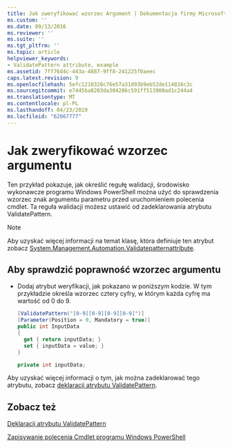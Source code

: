 ```yaml
---
title: Jak zweryfikować wzorzec Argument | Dokumentacja firmy Microsoft
ms.custom: ''
ms.date: 09/13/2016
ms.reviewer: ''
ms.suite: ''
ms.tgt_pltfrm: ''
ms.topic: article
helpviewer_keywords:
- ValidatePattern attribute, example
ms.assetid: 7ff76d4c-443a-4887-9ff8-241225f0aeec
caps.latest.revision: 9
ms.openlocfilehash: 5efc1210328c76e57a31d93b9eb52de114816c3c
ms.sourcegitcommit: e7445ba8203da304286c591ff513900ad1c244a4
ms.translationtype: MT
ms.contentlocale: pl-PL
ms.lasthandoff: 04/23/2019
ms.locfileid: "62067777"
---
```

# <a name="how-to-validate-an-argument-pattern"></a>Jak zweryfikować wzorzec argumentu

Ten przykład pokazuje, jak określić regułę walidacji, środowisko wykonawcze programu Windows PowerShell można użyć do sprawdzenia wzorzec znak argumentu parametru przed uruchomieniem polecenia cmdlet. Ta reguła walidacji możesz ustawić od zadeklarowania atrybutu ValidatePattern.

> [!NOTE]
> Aby uzyskać więcej informacji na temat klasę, która definiuje ten atrybut zobacz [System.Management.Automation.Validatepatternattribute](/dotnet/api/System.Management.Automation.ValidatePatternAttribute).

## <a name="to-validate-an-argument-pattern"></a>Aby sprawdzić poprawność wzorzec argumentu

- Dodaj atrybut weryfikacji, jak pokazano w poniższym kodzie. W tym przykładzie określa wzorzec cztery cyfry, w którym każda cyfrę ma wartość od 0 do 9.

    ```csharp
    [ValidatePattern("[0-9][0-9][0-9][0-9]")]
    [Parameter(Position = 0, Mandatory = true)]
    public int InputData
    {
      get { return inputData; }
      set { inputData = value; }
    }

    private int inputData;
    ```

Aby uzyskać więcej informacji o tym, jak można zadeklarować tego atrybutu, zobacz [deklaracji atrybutu ValidatePattern](./validatepattern-attribute-declaration.md).

## <a name="see-also"></a>Zobacz też

[Deklaracji atrybutu ValidatePattern](./validatepattern-attribute-declaration.md)

[Zapisywanie polecenia Cmdlet programu Windows PowerShell](./writing-a-windows-powershell-cmdlet.md)
